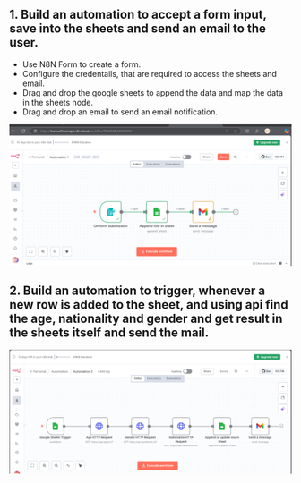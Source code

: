 ## 1. Build an automation to accept a form input, save into the sheets and send an email to the user.

- Use N8N Form to create a form.
- Configure the credentails, that are required to access the sheets and email.
- Drag and drop the google sheets to append the data and map the data in the sheets node.
- Drag and drop an email to send an email notification.

![alt text](../Images/image.png)


## 2. Build an automation to trigger, whenever a new row is added to the sheet, and using api find the age, nationality and gender and get result in the sheets itself and send the mail.

![alt text](../Images/image-3.png)